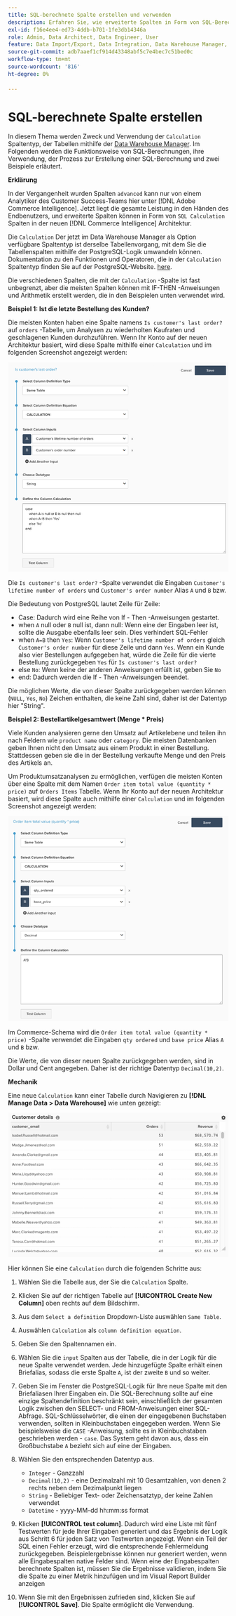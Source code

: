 ```yaml
---
title: SQL-berechnete Spalte erstellen und verwenden
description: Erfahren Sie, wie erweiterte Spalten in Form von SQL-Berechnungsspalten in der neuen Adobe Commerce Intelligence-Architektur erstellt werden können.
exl-id: f16e4ee4-ed73-4ddb-b701-1fe3db14346a
role: Admin, Data Architect, Data Engineer, User
feature: Data Import/Export, Data Integration, Data Warehouse Manager, SQL Report Builder, Commerce Tables
source-git-commit: adb7aaef1cf914d43348abf5c7e4bec7c51bed0c
workflow-type: tm+mt
source-wordcount: '816'
ht-degree: 0%

---
```


# SQL-berechnete Spalte erstellen

In diesem Thema werden Zweck und Verwendung der `Calculation` Spaltentyp, der Tabellen mithilfe der [Data Warehouse Manager](../data-warehouse-mgr/tour-dwm.md). Im Folgenden werden die Funktionsweise von SQL-Berechnungen, ihre Verwendung, der Prozess zur Erstellung einer SQL-Berechnung und zwei Beispiele erläutert.

**Erklärung**

In der Vergangenheit wurden Spalten `advanced` kann nur von einem Analytiker des Customer Success-Teams hier unter [!DNL Adobe Commerce Intelligence]. Jetzt liegt die gesamte Leistung in den Händen des Endbenutzers, und erweiterte Spalten können in Form von `SQL Calculation` Spalten in der neuen [!DNL Commerce Intelligence] Architektur.

Die `Calculation` Der jetzt im Data Warehouse Manager als Option verfügbare Spaltentyp ist derselbe Tabellenvorgang, mit dem Sie die Tabellenspalten mithilfe der PostgreSQL-Logik umwandeln können. Dokumentation zu den Funktionen und Operatoren, die in der `Calculation` Spaltentyp finden Sie auf der PostgreSQL-Website. [here](https://www.postgresql.org/docs/9.6/functions.html).

Die verschiedenen Spalten, die mit der `Calculation` -Spalte ist fast unbegrenzt, aber die meisten Spalten können mit IF-THEN -Anweisungen und Arithmetik erstellt werden, die in den Beispielen unten verwendet wird.

**Beispiel 1: Ist die letzte Bestellung des Kunden?**

Die meisten Konten haben eine Spalte namens `Is customer's last order?` auf `orders` -Tabelle, um Analysen zu wiederholten Kaufraten und geschlagenen Kunden durchzuführen. Wenn Ihr Konto auf der neuen Architektur basiert, wird diese Spalte mithilfe einer `Calculation` und im folgenden Screenshot angezeigt werden:

![](../../assets/Is_customer_s_last_order.png)

Die `Is customer's last order?` -Spalte verwendet die Eingaben `Customer's lifetime number of orders` und `Customer's order number` Alias `A` und `B` bzw.

Die Bedeutung von PostgreSQL lautet Zeile für Zeile:

* Case: Dadurch wird eine Reihe von If - Then -Anweisungen gestartet.
* when `A` null oder `B` null ist, dann null: Wenn eine der Eingaben leer ist, sollte die Ausgabe ebenfalls leer sein. Dies verhindert SQL-Fehler
* when `A=B` then `Yes`: Wenn `Customer's lifetime number of orders` gleich `Customer's order number` für diese Zeile und dann `Yes`. Wenn ein Kunde also vier Bestellungen aufgegeben hat, würde die Zeile für die vierte Bestellung zurückgegeben `Yes` für `Is customer's last order?`
* else `No`: Wenn keine der anderen Anweisungen erfüllt ist, geben Sie `No`
* end: Dadurch werden die If - Then -Anweisungen beendet.

Die möglichen Werte, die von dieser Spalte zurückgegeben werden können (`NULL`, `Yes`, `No`) Zeichen enthalten, die keine Zahl sind, daher ist der Datentyp hier &quot;String&quot;.

**Beispiel 2: Bestellartikelgesamtwert (Menge * Preis)**

Viele Kunden analysieren gerne den Umsatz auf Artikelebene und teilen ihn nach Feldern wie `product name` oder `category`. Die meisten Datenbanken geben Ihnen nicht den Umsatz aus einem Produkt in einer Bestellung. Stattdessen geben sie die in der Bestellung verkaufte Menge und den Preis des Artikels an.

Um Produktumsatzanalysen zu ermöglichen, verfügen die meisten Konten über eine Spalte mit dem Namen `Order item total value (quantity * price)` auf `Orders Items` Tabelle. Wenn Ihr Konto auf der neuen Architektur basiert, wird diese Spalte auch mithilfe einer `Calculation` und im folgenden Screenshot angezeigt werden:

![](../../assets/Order_item_total_value.png)

Im Commerce-Schema wird die `Order item total value (quantity * price)` -Spalte verwendet die Eingaben `qty ordered` und `base price` Alias `A` und `B` bzw.

Die Werte, die von dieser neuen Spalte zurückgegeben werden, sind in Dollar und Cent angegeben. Daher ist der richtige Datentyp `Decimal(10,2)`.

**Mechanik**

Eine neue `Calculation` kann einer Tabelle durch Navigieren zu **[!DNL Manage Data > Data Warehouse]** wie unten gezeigt:

![](../../assets/blobid2.png)

Hier können Sie eine `Calculation` durch die folgenden Schritte aus:

1. Wählen Sie die Tabelle aus, der Sie die `Calculation` Spalte.
1. Klicken Sie auf der richtigen Tabelle auf **[!UICONTROL Create New Column]** oben rechts auf dem Bildschirm.
1. Aus dem `Select a definition` Dropdown-Liste auswählen `Same Table`.
1. Auswählen `Calculation` als `column definition equation`.
1. Geben Sie den Spaltennamen ein.
1. Wählen Sie die `input` Spalten aus der Tabelle, die in der Logik für die neue Spalte verwendet werden. Jede hinzugefügte Spalte erhält einen Briefalias, sodass die erste Spalte `A`, ist der zweite `B` und so weiter.
1. Geben Sie im Fenster die PostgreSQL-Logik für Ihre neue Spalte mit den Briefaliasen Ihrer Eingaben ein. Die SQL-Berechnung sollte auf eine einzige Spaltendefinition beschränkt sein, einschließlich der gesamten Logik zwischen den SELECT- und FROM-Anweisungen einer SQL-Abfrage. SQL-Schlüsselwörter, die einen der eingegebenen Buchstaben verwenden, sollten in Kleinbuchstaben eingegeben werden. Wenn Sie beispielsweise die `CASE` -Anweisung, sollte es in Kleinbuchstaben geschrieben werden - `case`. Das System geht davon aus, dass ein Großbuchstabe `A` bezieht sich auf eine der Eingaben.
1. Wählen Sie den entsprechenden Datentyp aus.
   * `Integer` - Ganzzahl
   * `Decimal(10,2)` - eine Dezimalzahl mit 10 Gesamtzahlen, von denen 2 rechts neben dem Dezimalpunkt liegen
   * `String` - Beliebiger Text- oder Zeichensatztyp, der keine Zahlen verwendet
   * `Datetime` - yyyy-MM-dd hh:mm:ss format

1. Klicken **[!UICONTROL test column]**. Dadurch wird eine Liste mit fünf Testwerten für jede Ihrer Eingaben generiert und das Ergebnis der Logik aus Schritt 6 für jeden Satz von Testwerten angezeigt. Wenn ein Teil der SQL einen Fehler erzeugt, wird die entsprechende Fehlermeldung zurückgegeben. Beispielergebnisse können nur generiert werden, wenn alle Eingabespalten native Felder sind. Wenn eine der Eingabespalten berechnete Spalten ist, müssen Sie die Ergebnisse validieren, indem Sie die Spalte zu einer Metrik hinzufügen und im Visual Report Builder anzeigen

1. Wenn Sie mit den Ergebnissen zufrieden sind, klicken Sie auf **[!UICONTROL Save]**. Die Spalte ermöglicht die Verwendung.
